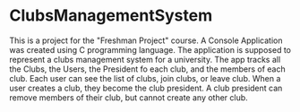 # ClubsManagementSystem
This is a project for the "Freshman Project" course.
A Console Application was created using C programming language. The application is supposed to represent a clubs management system for a university.
The app tracks all the Clubs, the Users, the President fo each club, and the members of each club.
Each user can see the list of clubs, join clubs, or leave club.
When a user creates a club, they become the club president.
A club president can remove members of their club, but cannot create any other club.
